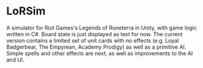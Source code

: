 # LoRSim

A simulator for Riot Games's Legends of Runeterra in Unity, with game logic written in C#. Board state is just displayed as text for now.
The current version contains a limited set of unit cards with no effects (e.g. Loyal Badgerbear, The Empyrean, Academy Prodigy) as well as a primitive AI.
Simple spells and other effects are next, as well as improvements to the AI and UI.
